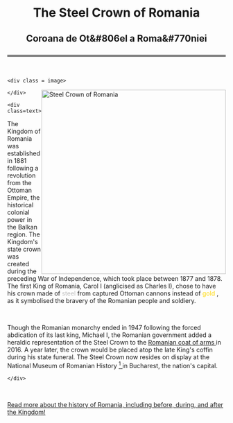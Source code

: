 <!DOCTYPE html>
<html>
<head>
<style>
h2 {
  border-bottom: 5px solid gray; padding-bottom: 4px;
}

img {

	padding-left:20px
}

</style>
</head>
<body>

<h1 align=center > The Steel Crown of Romania </h1>

<h2 align=center >

Coroana de Ot&#806el a Roma&#770niei

</h2>

<br>

<div class=container>

	<div class = image>
    
   <a href="https://en.wikipedia.org/wiki/Steel_Crown_of_Romania"> <img src=https://upload.wikimedia.org/wikipedia/commons/c/c4/Steel_Crown_of_Romania.png style=float:right alt="Steel Crown of Romania" width=425 height=425> </a>
    
    </div>
    
	<div class=text>

<p> The Kingdom of Romania was established in 1881 following a revolution from the Ottoman Empire, the historical colonial power in the Balkan region. The Kingdom's state crown was created during the preceding War of Independence, which took place between 1877 and 1878. The first King of Romania, Carol I (anglicised as Charles I), chose to have his crown made of <span style="color:silver"> steel </span> from captured Ottoman cannons instead of <span style=color:gold> gold </span>, as it symbolised the bravery of the Romanian people and soldiery. </p>

<br>

<p> Though the Romanian monarchy ended in 1947 following the forced abdication of its last king, Michael I, the Romanian government added a heraldic representation of the Steel Crown to the <a href="https://upload.wikimedia.org/wikipedia/commons/5/53/Stema_Rom%C3%A2niei.png">Romanian coat of arms </a> in 2016. A year later, the crown would be placed atop the late King's coffin during his state funeral. The Steel Crown now resides on display at the National Museum of Romanian History <a href="https://www.mnir.ro/welcome-to-mnir/"> <sup>1</sup> </a> in Bucharest, the nation's capital.  

	</div>
    
<br>

<p> <a href="https://github.com/Tudor-Muresan/381/blob/main/SubFolder/A%20Concise%20History%20of%20Romania.pdf"> Read more about the history of Romania, including before, during, and after the Kingdom! </a> <p>
    
</div>
</body>
</html>

